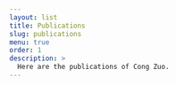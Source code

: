 ```yaml
---
layout: list
title: Publications
slug: publications
menu: true
order: 1
description: >
  Here are the publications of Cong Zuo.
---
```

